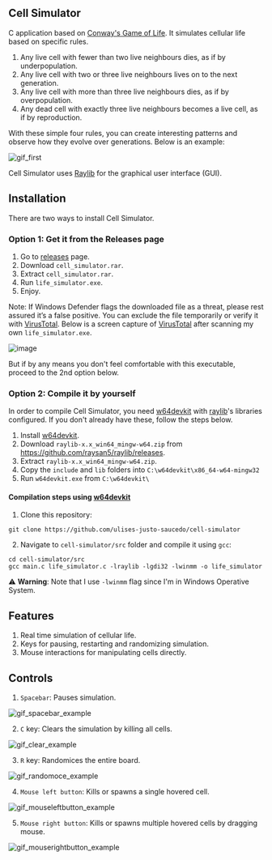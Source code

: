 ## Cell Simulator
C application based on [Conway's Game of Life](https://en.wikipedia.org/wiki/Conway%27s_Game_of_Life). It simulates cellular life based on specific rules.

1. Any live cell with fewer than two live neighbours dies, as if by underpopulation.
2. Any live cell with two or three live neighbours lives on to the next generation.
3. Any live cell with more than three live neighbours dies, as if by overpopulation.
4. Any dead cell with exactly three live neighbours becomes a live cell, as if by reproduction.

With these simple four rules, you can create interesting patterns and observe how they evolve over generations. Below is an example:

![gif_first](https://github.com/user-attachments/assets/1b391fbe-5903-4abc-aa38-9002af3063c9)

Cell Simulator uses [Raylib](https://github.com/raysan5/raylib) for the graphical user interface (GUI).

## Installation
There are two ways to install Cell Simulator.

### Option 1: Get it from the Releases page
1. Go to [releases](https://github.com/ulises-justo-saucedo/cell-simulator/releases) page.
2. Download ```cell_simulator.rar```.
3. Extract ```cell_simulator.rar```.
4. Run ```life_simulator.exe```.
5. Enjoy.

Note: If Windows Defender flags the downloaded file as a threat, please rest assured it’s a false positive. You can exclude the file temporarily or verify it with [VirusTotal](https://tls.virustotal.com/gui/home/upload). Below is a screen capture of [VirusTotal](https://tls.virustotal.com/gui/home/upload) after scanning my own ```life_simulator.exe```.

![image](https://github.com/user-attachments/assets/26c3d076-fbc0-4dd6-872a-d5a9d3c16f96)

But if by any means you don't feel comfortable with this executable, proceed to the 2nd option below.

### Option 2: Compile it by yourself
In order to compile Cell Simulator, you need [w64devkit](https://github.com/skeeto/w64devkit) with [raylib](https://github.com/raysan5/raylib)'s libraries configured. If you don't already have these, follow the steps below.

1. Install [w64devkit](https://github.com/skeeto/w64devkit).
2. Download ```raylib-x.x_win64_mingw-w64.zip``` from https://github.com/raysan5/raylib/releases.
3. Extract ```raylib-x.x_win64_mingw-w64.zip```.
4. Copy the ```include``` and ```lib``` folders into ```C:\w64devkit\x86_64-w64-mingw32```
5. Run ```w64devkit.exe``` from ```C:\w64devkit\```

#### Compilation steps using [w64devkit](https://github.com/skeeto/w64devkit)

1. Clone this repository:
```
git clone https://github.com/ulises-justo-saucedo/cell-simulator
```

2. Navigate to ```cell-simulator/src``` folder and compile it using ```gcc```:

```
cd cell-simulator/src
gcc main.c life_simulator.c -lraylib -lgdi32 -lwinmm -o life_simulator
```

⚠️ **Warning**: Note that I use ```-lwinmm``` flag since I'm in Windows Operative System.

## Features
1. Real time simulation of cellular life.
2. Keys for pausing, restarting and randomizing simulation.
3. Mouse interactions for manipulating cells directly.

## Controls
1. ```Spacebar```: Pauses simulation.

![gif_spacebar_example](https://github.com/user-attachments/assets/1076d193-2423-49c4-80a8-6b83bfdbcc50)

2. ```C``` key: Clears the simulation by killing all cells.

![gif_clear_example](https://github.com/user-attachments/assets/cf91c791-9f02-45c5-9bef-60524e63cc99)

3. ```R``` key: Randomices the entire board.

![gif_randomoce_example](https://github.com/user-attachments/assets/98f2fd8a-b292-4e43-8761-bcb371b96d08)

4. ```Mouse left button```: Kills or spawns a single hovered cell.

![gif_mouseleftbutton_example](https://github.com/user-attachments/assets/210743da-43c7-4de0-b9ea-a2a7f6c473b9)

5. ```Mouse right button```: Kills or spawns multiple hovered cells by dragging mouse.

![gif_mouserightbutton_example](https://github.com/user-attachments/assets/05ad2199-3b0e-4b80-bfa3-f4eb8a2892bd)

